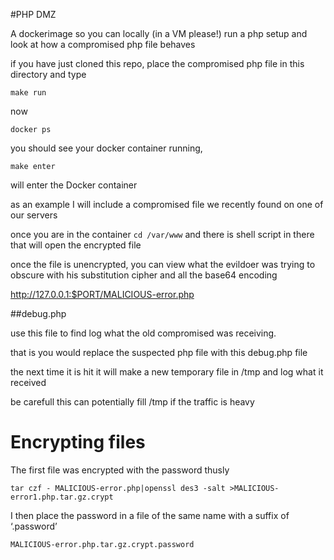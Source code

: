 #PHP DMZ

A dockerimage so you can locally (in a VM please!) run a php setup and look at how a compromised php file behaves

if you have just cloned this repo, place the compromised php file in this directory and type

`make run`

now

`docker ps`

you should see your docker container running, 

`make enter`

will enter the Docker container

as an example I will include a compromised file we recently found on one of our servers

once you are in the container `cd /var/www` and there is shell script in there that will open the encrypted file

once the file is unencrypted, you can view what the evildoer was trying to obscure with his substitution cipher and all the base64 encoding

http://127.0.0.1:$PORT/MALICIOUS-error.php


##debug.php

use this file to find log what the old compromised was receiving.

that is you would replace the suspected php file with this debug.php file

the next time it is hit it will make a new temporary file in /tmp and log what it received

be carefull this can potentially fill /tmp if the traffic is heavy

# Encrypting files

The first file was encrypted with the password thusly 
```
tar czf - MALICIOUS-error.php|openssl des3 -salt >MALICIOUS-error1.php.tar.gz.crypt
```
I then place the password in a file of the same name with a suffix of ‘.password’
```
MALICIOUS-error.php.tar.gz.crypt.password
```
